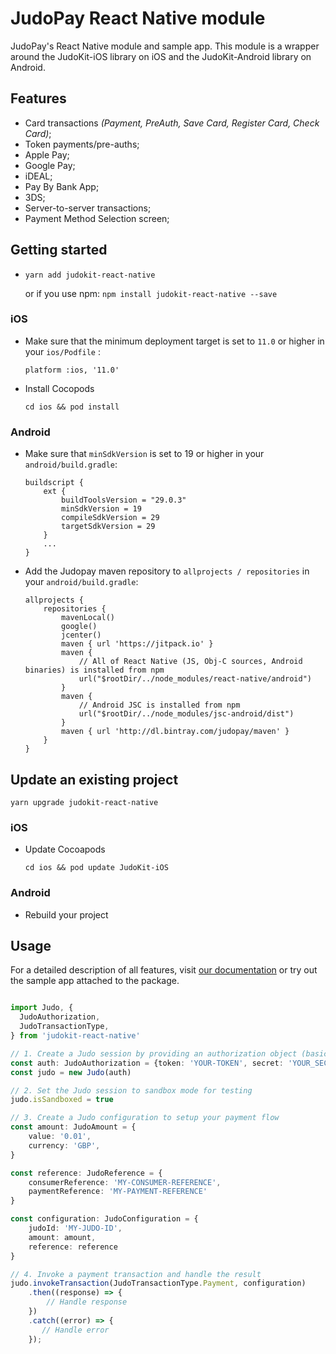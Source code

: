 # JudoPay React Native module

JudoPay's React Native module and sample app. This module is a wrapper around the JudoKit-iOS library on iOS and the JudoKit-Android library on Android.

## Features

- Card transactions *(Payment, PreAuth, Save Card, Register Card, Check Card)*;
- Token payments/pre-auths;
- Apple Pay;
- Google Pay;
- iDEAL;
- Pay By Bank App;
- 3DS;
- Server-to-server transactions;
- Payment Method Selection screen;

## Getting started

-   `yarn add judokit-react-native`

    or if you use npm: `npm install judokit-react-native --save`

### iOS

-   Make sure that the minimum deployment target is set to `11.0` or higher in your `ios/Podfile` :

    `platform :ios, '11.0'`

-   Install Cocopods

    `cd ios && pod install`

### Android

-   Make sure that `minSdkVersion` is set to 19 or higher in your `android/build.gradle`:

    ```
    buildscript {
        ext {
            buildToolsVersion = "29.0.3"
            minSdkVersion = 19
            compileSdkVersion = 29
            targetSdkVersion = 29
        }
        ...
    }
    ```

-   Add the Judopay maven repository to `allprojects / repositories` in your `android/build.gradle`:

    ```
    allprojects {
        repositories {
            mavenLocal()
            google()
            jcenter()
            maven { url 'https://jitpack.io' }
            maven {
                // All of React Native (JS, Obj-C sources, Android binaries) is installed from npm
                url("$rootDir/../node_modules/react-native/android")
            }
            maven {
                // Android JSC is installed from npm
                url("$rootDir/../node_modules/jsc-android/dist")
            }
            maven { url 'http://dl.bintray.com/judopay/maven' }
        }
    }

    ```

## Update an existing project

`yarn upgrade judokit-react-native`

### iOS

-   Update Cocoapods

    `cd ios && pod update JudoKit-iOS`

### Android

- Rebuild your project

## Usage

For a detailed description of all features, visit [our documentation](https://docs.judopay.com/) or try out the sample app attached to the package.

```ts

import Judo, {
  JudoAuthorization,
  JudoTransactionType,
} from 'judokit-react-native'

// 1. Create a Judo session by providing an authorization object (basic or session)
const auth: JudoAuthorization = {token: 'YOUR-TOKEN', secret: 'YOUR_SECRET'}
const judo = new Judo(auth)

// 2. Set the Judo session to sandbox mode for testing
judo.isSandboxed = true

// 3. Create a Judo configuration to setup your payment flow
const amount: JudoAmount = {
    value: '0.01',
    currency: 'GBP',
}

const reference: JudoReference = {
    consumerReference: 'MY-CONSUMER-REFERENCE',
    paymentReference: 'MY-PAYMENT-REFERENCE'
}

const configuration: JudoConfiguration = {
    judoId: 'MY-JUDO-ID',
    amount: amount,
    reference: reference
}

// 4. Invoke a payment transaction and handle the result
judo.invokeTransaction(JudoTransactionType.Payment, configuration)
    .then((response) => {
        // Handle response
    })
    .catch((error) => {
       // Handle error
    });
```